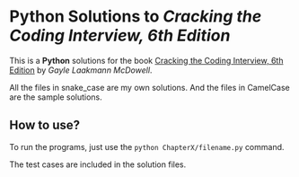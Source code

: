 # Python Solutions to *Cracking the Coding Interview, 6th Edition*

This is a **Python** solutions for the book [Cracking the Coding Interview, 6th Edition](https://www.careercup.com/book) by *Gayle Laakmann McDowell*.

All the files in snake_case are my own solutions. And the files in CamelCase are the sample solutions.

## How to use?

To run the programs, just use the `python ChapterX/filename.py` command.

The test cases are included in the solution files.
